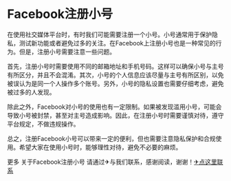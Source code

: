 # Facebook注册小号

在使用社交媒体平台时，有时我们可能需要注册一个小号。小号通常用于保护隐私，测试新功能或者避免过多的关注。在Facebook上注册小号也是一种常见的行为。但是，注册小号需要注意一些问题。

首先，注册小号时需要使用不同的邮箱地址和手机号码。这样可以确保小号与主号有所区分，并且不会混淆。其次，小号的个人信息应该尽量与主号有所区别，以免被误认为是同一个人操作多个账号。另外，小号的隐私设置也需要仔细考虑，避免被过多的人发现。

除此之外，Facebook对小号的使用也有一定限制。如果被发现滥用小号，可能会导致小号被封禁，甚至对主号造成影响。因此，在注册小号时需要谨慎对待，遵守平台规定，不做违规操作。

总之，注册Facebook小号可以带来一定的便利，但也需要注意隐私保护和合规使用。希望大家在使用小号时，能够理性对待，避免不必要的麻烦。

更多 关于Facebook注册小号 请通过✈与我们联系，感谢阅读，谢谢！[✈点这里联系](https://gg.k02.cc)